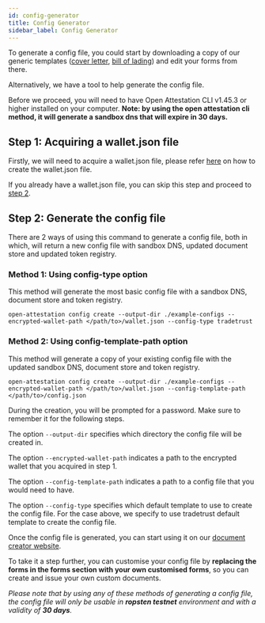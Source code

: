 ```yaml
---
id: config-generator
title: Config Generator
sidebar_label: Config Generator
---
```


To generate a config file, you could start by downloading a copy of our generic templates ([cover letter](https://docs.tradetrust.io/docs/generic-templates/cover-letter), [bill of lading](https://docs.tradetrust.io/docs/generic-templates/bill-of-lading)) and edit your forms from there.

Alternatively, we have a tool to help generate the config file.

Before we proceed, you will need to have Open Attestation CLI v1.45.3 or higher installed on your computer.
**Note: by using the open attestation cli method, it will generate a sandbox dns that will expire in 30 days.**

## Step 1: Acquiring a wallet.json file

Firstly, we will need to acquire a wallet.json file, please refer [here](https://www.openattestation.com/docs/verifiable-document/wallet) on how to create the wallet.json file.

If you already have a wallet.json file, you can skip this step and proceed to [step 2](#step-2-generate-the-config-file).

## Step 2: Generate the config file

There are 2 ways of using this command to generate a config file, both in which, will return a new config file with sandbox DNS, updated document store and updated token registry.

### Method 1: Using config-type option

This method will generate the most basic config file with a sandbox DNS, document store and token registry.

```
open-attestation config create --output-dir ./example-configs --encrypted-wallet-path </path/to>/wallet.json --config-type tradetrust
```

### Method 2: Using config-template-path option

This method will generate a copy of your existing config file with the updated sandbox DNS, document store and token registry.

```
open-attestation config create --output-dir ./example-configs --encrypted-wallet-path </path/to>/wallet.json --config-template-path </path/to>/config.json
```

During the creation, you will be prompted for a password. Make sure to remember it for the following steps.

The option `--output-dir` specifies which directory the config file will be created in.

The option `--encrypted-wallet-path` indicates a path to the encrypted wallet that you acquired in step 1.

The option `--config-template-path` indicates a path to a config file that you would need to have.

The option `--config-type` specifies which default template to use to create the config file. For the case above, we specify to use tradetrust default template to create the config file.

Once the config file is generated, you can start using it on our [document creator website](https://creator.tradetrust.io/).

To take it a step further, you can customise your config file by **replacing the forms in the forms section with your own customised forms**, so you can create and issue your own custom documents.

_Please note that by using any of these methods of generating a config file, the config file will only be usable in **ropsten testnet** environment and with a validity of **30 days**._
